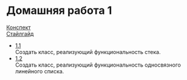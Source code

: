Домашняя работа 1
=================
[Конспект](https://docs.google.com/document/d/1wYVBQ4_OCKyQtkzBEa-8j3N9FJZqGnMBYMZV5T3xxN8/edit?usp=sharing) <br/>
[Стайлгайд](http://www.oracle.com/technetwork/java/javase/documentation/codeconvtoc-136057.html)

- [1.1](https://github.com/Victor-Y-Fadeev/SPbSU/tree/master/course1/sem2/hw1/task1) <br/>
Создать класс, реализующий функциональность стека.
- [1.2](https://github.com/Victor-Y-Fadeev/SPbSU/tree/master/course1/sem2/hw1/task2) <br/>
Создать класс, реализующий функциональность односвязного линейного списка.
